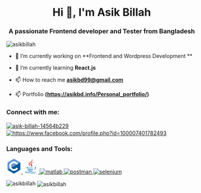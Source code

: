 <h1 align="center">Hi 👋, I'm Asik Billah</h1>
<h3 align="center">A passionate Frontend developer and Tester from Bangladesh</h3>

<p align="left"> <img src="https://komarev.com/ghpvc/?username=asikbillah&label=Profile%20views&color=0e75b6&style=flat" alt="asikbillah" /> </p>

- 🔭 I’m currently working on **Frontend and Wordpress Development **

- 🌱 I’m currently learning **React.js**

- 📫 How to reach me **asikbd99@gmail.com**

- 📫 Portfolio **(https://asikbd.info/Personal_portfolio/)**

<h3 align="left">Connect with me:</h3>
<p align="left">
<a href="https://linkedin.com/in/asik-billah-14564b229" target="blank"><img align="center" src="https://raw.githubusercontent.com/rahuldkjain/github-profile-readme-generator/master/src/images/icons/Social/linked-in-alt.svg" alt="asik-billah-14564b229" height="30" width="40" /></a>
<a href="https://fb.com/https://www.facebook.com/profile.php?id=100007401782493" target="blank"><img align="center" src="https://raw.githubusercontent.com/rahuldkjain/github-profile-readme-generator/master/src/images/icons/Social/facebook.svg" alt="https://www.facebook.com/profile.php?id=100007401782493" height="30" width="40" /></a>
</p>

<h3 align="left">Languages and Tools:</h3>
<p align="left"> <a href="https://www.cprogramming.com/" target="_blank" rel="noreferrer"> <img src="https://raw.githubusercontent.com/devicons/devicon/master/icons/c/c-original.svg" alt="c" width="40" height="40"/> </a> <a href="https://www.java.com" target="_blank" rel="noreferrer"> <img src="https://raw.githubusercontent.com/devicons/devicon/master/icons/java/java-original.svg" alt="java" width="40" height="40"/> </a> <a href="https://www.mathworks.com/" target="_blank" rel="noreferrer"> <img src="https://upload.wikimedia.org/wikipedia/commons/2/21/Matlab_Logo.png" alt="matlab" width="40" height="40"/> </a> <a href="https://postman.com" target="_blank" rel="noreferrer"> <img src="https://www.vectorlogo.zone/logos/getpostman/getpostman-icon.svg" alt="postman" width="40" height="40"/> </a> <a href="https://www.selenium.dev" target="_blank" rel="noreferrer"> <img src="https://raw.githubusercontent.com/detain/svg-logos/780f25886640cef088af994181646db2f6b1a3f8/svg/selenium-logo.svg" alt="selenium" width="40" height="40"/> </a> </p>

<p><img align="left" src="https://github-readme-stats.vercel.app/api/top-langs?username=asikbillah&show_icons=true&locale=en&layout=compact" alt="asikbillah" /></p>

<p>&nbsp;<img align="center" src="https://github-readme-stats.vercel.app/api?username=asikbillah&show_icons=true&locale=en" alt="asikbillah" /></p>
